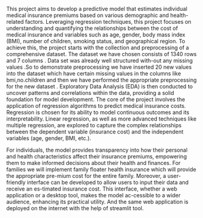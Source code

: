 This project aims to develop a predictive model that estimates individual medical insurance premiums based on various demographic and health-related factors. Leveraging regression techniques, this project focuses on understanding and quantifying the relationships between the cost of medical insurance and variables such as age, gender, body mass index (BMI), number of children, smoking status, and geographical region. To achieve this, the project starts with the collection and preprocessing of a comprehensive dataset. The dataset we have chosen consists of 1340 rows and 7 columns . Data set was already well structured with-out any missing values .So to demonstrate preprocessing we have inserted 20 new values into the dataset which have certain missing values in the columns like bmi,no.children and then we have performed the appropriate preprocessing for the new dataset . Exploratory Data Analysis (EDA) is then conducted to uncover patterns and correlations within the data, providing a solid foundation for model development. The core of the project involves the application of regression algorithms to predict medical insurance costs. Regression is chosen for its ability to model continuous outcomes and its interpretability. Linear regression, as well as more advanced techniques like multiple regression, are explored to capture the complex relationships between the dependent variable (insurance cost) and the independent variables (age, gender, BMI, etc.). 

 For individuals, the model provides transparency into how their personal and health characteristics affect their insurance premiums, empowering them to make informed decisions about their health and finances. For families we will implement family floater health insurance which will provide the appropriate pre-mium cost for the entire family. Moreover, a user-friendly interface can be developed to allow users to input their data and receive an es-timated insurance cost. This interface, whether a web application or a desktop tool, makes the model ac-cessible to a wider audience, enhancing its practical utility. And the same web application is deployed on the internet with the help of streamlit tool.
